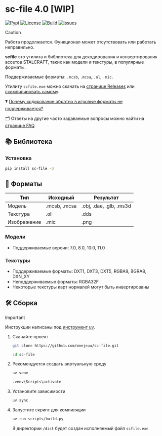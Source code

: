 # sc-file 4.0 [WIP]

[![Pypi](https://img.shields.io/pypi/v/sc-file.svg)](https://pypi.org/project/sc-file)
[![License](https://img.shields.io/github/license/onejeuu/sc-file)](https://opensource.org/licenses/MIT)
[![Build](https://img.shields.io/github/actions/workflow/status/onejeuu/sc-file/build.yml)](https://github.com/onejeuu/sc-file/actions/workflows/build.yml)
[![Issues](https://img.shields.io/github/issues/onejeuu/sc-file)](https://github.com/onejeuu/sc-file/issues)

> [!CAUTION]
> Работа продолжается. Функционал может отсутствовать или работать неправильно.

**scfile** это утилита и библиотека для декодирования и конвертирования ассетов STALCRAFT, таких как модели и текстуры, в популярные форматы.

Поддерживаемые форматы: `.mcsb`, `.mcsa`, `.ol`, `.mic`.

Утилиту `scfile.exe` можно скачать на [странице Releases](https://github.com/onejeuu/sc-file/releases) или [скомпилировать самому](https://github.com/onejeuu/sc-file/blob/4.0-dev/README_RU.md#%EF%B8%8F-%D1%81%D0%B1%D0%BE%D1%80%D0%BA%D0%B0).

❓ [Почему кодирование обратно в игровые форматы не поддерживается?](https://github.com/onejeuu/sc-file/blob/4.0-dev/FAQ_RU.md#%D0%B2-%D0%BA%D0%B0%D0%BA-%D0%B7%D0%B0%D0%BA%D0%BE%D0%B4%D0%B8%D1%80%D0%BE%D0%B2%D0%B0%D1%82%D1%8C-%D1%84%D0%B0%D0%B9%D0%BB-%D0%BE%D0%B1%D1%80%D0%B0%D1%82%D0%BD%D0%BE-%D0%B2-%D1%84%D0%BE%D1%80%D0%BC%D0%B0%D1%82-%D0%B8%D0%B3%D1%80%D1%8B)

🗂 Ответы на другие часто задаваемые вопросы можно найти на [странице FAQ](FAQ_RU.md).

## 📚 Библиотека

### Установка

```bash
pip install sc-file -U
```

## 📁 Форматы

| Тип         | Исходный     | Результат               |
| ----------- | ------------ | ----------------------- |
| Модель      | .mcsb, .mcsa | .obj, .dae, .glb, .ms3d |
| Текстура    | .ol          | .dds                    |
| Изображение | .mic         | .png                    |

### Модели

- Поддерживаемые версии: 7.0, 8.0, 10.0, 11.0

### Текстуры

- Поддерживаемые форматы: DXT1, DXT3, DXT5, RGBA8, BGRA8, DXN_XY
- Неподдерживаемые форматы: RGBA32F
- Некоторые текстуры карт нормалей могут быть инвертированы

## 🛠️ Сборка

> [!IMPORTANT]
> Инструкции написаны под [инструмент uv](https://github.com/astral-sh/uv).

1. Скачайте проект

   ```bash
   git clone https://github.com/onejeuu/sc-file.git
   ```

   ```bash
   cd sc-file
   ```

2. Рекомендуется создать виртуальную среду

   ```bash
   uv venv
   ```

   ```bash
   .venv\Scripts\activate
   ```

3. Установите зависимости

   ```bash
   uv sync
   ```

4. Запустите скрипт для компиляции

   ```bash
   uv run scripts/build.py
   ```

   В директории `/dist` будет создан исполняемый файл `scfile.exe`
